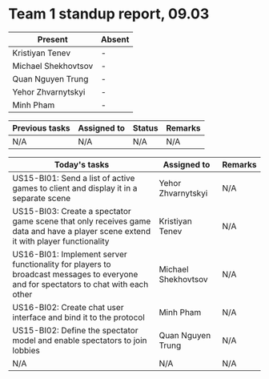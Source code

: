 # Team 1 standup report, 09.03

| Present | Absent |
| - | - |
| Kristiyan Tenev | - |
| Michael Shekhovtsov | - |
| Quan Nguyen Trung | - |
| Yehor Zhvarnytskyi | - |
| Minh Pham | - |

| Previous tasks | Assigned to | Status | Remarks |
| - | - | - | - |
| N/A | N/A | N/A | N/A |

| Today's tasks | Assigned to | Remarks |
| - | - | - |
| US15-BI01: Send a list of active games to client and display it in a separate scene | Yehor Zhvarnytskyi | N/A |
| US15-BI03: Create a spectator game scene that only receives game data and have a player scene extend it with player functionality | Kristiyan Tenev | N/A |
| US16-BI01: Implement server functionality for players to broadcast messages to everyone and for spectators to chat with each other | Michael Shekhovtsov | N/A |
| US16-BI02: Create chat user interface and bind it to the protocol | Minh Pham | N/A |
| US15-BI02: Define the spectator model and enable spectators to join lobbies | Quan Nguyen Trung | N/A |
| N/A | N/A | N/A |

